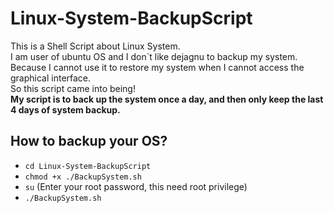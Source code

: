# Linux-System-BackupScript
  This is a Shell Script about Linux System.  
  I am user of ubuntu OS and I don\`t like dejagnu to backup my system.  
  Because I cannot use it to restore my system when I cannot access the graphical interface.  
  So this script came into being!  
  **My script is to back up the system once a day, and then only keep the last 4 days of system backup.**

## How to backup your OS?
  - `cd Linux-System-BackupScript`  
  - `chmod +x ./BackupSystem.sh`  
  - `su`   (Enter your root password, this need root privilege)  
  - `./BackupSystem.sh`
  

